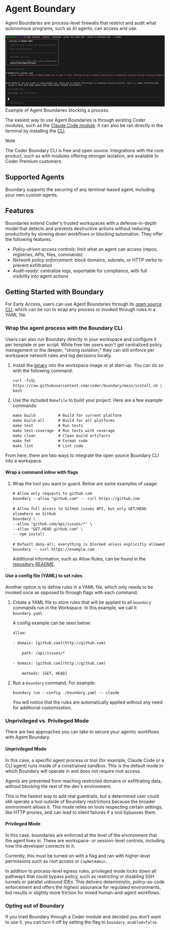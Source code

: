 # Agent Boundary

Agent Boundaries are process-level firewalls that restrict and audit what autonomous programs, such as AI agents, can access and use.

![Screenshot of Agent Boundaries blocking a process](../images/guides/ai-agents/boundary.png)Example of Agent Boundaries blocking a process.

The easiest way to use Agent Boundaries is through existing Coder modules, such as the [Claude Code module](https://registry.coder.com/modules/coder/claude-code). It can also be ran directly in the terminal by installing the [CLI](https://github.com/coder/boundary).

> [!NOTE]
> The Coder Boundary CLI is free and open source. Integrations with the core product, such as with modules offering stronger isolation, are available to Coder Premium customers.

## Supported Agents

Boundary supports the securing of any terminal-based agent, including your own custom agents.

## Features

Boundaries extend Coder's trusted workspaces with a defense-in-depth model that detects and prevents destructive actions without reducing productivity by slowing down workflows or blocking automation. They offer the following features:

- _Policy-driven access controls_: limit what an agent can access (repos, registries, APIs, files, commands)
- _Network policy enforcement_: block domains, subnets, or HTTP verbs to prevent exfiltration
- _Audit-ready_: centralize logs, exportable for compliance, with full visibility into agent actions

## Getting Started with Boundary

For Early Access, users can use Agent Boundaries through its [open source CLI](https://github.com/coder/boundary), which can be run to wrap any process or invoked through rules in a YAML file.

### Wrap the agent process with the Boundary CLI

Users can also run Boundary directly in your workspace and configure it per template or per script. While free tier users won't get centralized policy management or the deeper, "strong isolation," they can still enforce per workspace network rules and log decisions locally.

1. Install the [binary](https://github.com/coder/boundary) into the workspace image or at start-up. You can do so with the following command:

    ```hcl
    curl -fsSL https://raw.githubusercontent.com/coder/boundary/main/install.sh | bash
    ```

1. Use the included `Makefile` to build your project. Here are a few example commands:

    ```hcl
    make build          # Build for current platform
    make build-all      # Build for all platforms
    make test           # Run tests
    make test-coverage  # Run tests with coverage
    make clean          # Clean build artifacts
    make fmt            # Format code
    make lint           # Lint code
    ```

From here, there are two ways to integrate the open source Boundary CLI into a workspace.

#### Wrap a command inline with flags

1. Wrap the tool you want to guard. Below are some examples of usage:

    ```hcl
    # Allow only requests to github.com
    boundary --allow "github.com" -- curl https://github.com

    # Allow full access to GitHub issues API, but only GET/HEAD elsewhere on GitHub
    boundary \
    --allow "github.com/api/issues/*" \
    --allow "GET,HEAD github.com" \
    -- npm install

    # Default deny-all: everything is blocked unless explicitly allowed
    boundary -- curl https://example.com
    ```

    Additional information, such as Allow Rules, can be found in the [repository README](https://github.com/coder/boundary).

#### Use a config file (YAML) to set rules

Another option is to define rules in a YAML file, which only needs to be invoked once as opposed to through flags with each command.

1. Create a YAML file to store rules that will be applied to all `boundary` commands run in the Workspace. In this example, we call it `boundary.yaml`.

    A config example can be seen below:

    ```hcl
    allow:

    - domain: [github.com](http://github.com)
        
        path: /api/issues/*
        
    - domain: [github.com](http://github.com)
        
        methods: [GET, HEAD]
    ```

1. Run a `boundary` command. For example:
    
    ```hcl
    boundary run --config ./boundary.yaml -- claude
    ```

    You will notice that the rules are automatically applied without any need for additional customization.

### Unprivileged vs. Privileged Mode

There are two approaches you can take to secure your agentic workflows with Agent Boundary.  

#### Unprivileged Mode

In this case, a specific agent process or tool (for example, Claude Code or a CLI agent) runs inside of a constrained sandbox. This is the default mode in which Boundary will operate in and does not require root access.  

Agents are prevented from reaching restricted domains or exfiltrating data, without blocking the rest of the dev's environment.  

This is the fastest way to add real guardrails, but a determined user could still operate a tool outside of Boundary restrictions because the broader environment allows it. This mode relies on tools respecting certain settings, like HTTP proxies, and can lead to silent failures if a tool bypasses them.

#### Privileged Mode

In this case, boundaries are enforced at the level of the environment that the agent lives in. These are workspace- or session-level controls, including how the developer connects to it.  

Currently, this must be turned on with a flag and ran with higher-level permissions such as root access or `CapNetAdmin`.

In addition to process-level egress rules, privileged mode locks down all pathways that could bypass policy, such as restricting or disabling SSH tunnels or parallel unbound IDEs. This delivers deterministic, policy-as-code enforcement and offers the highest assurance for regulated environments, but results in slightly more friction for mixed human-and-agent workflows.

### Opting out of Boundary

If you tried Boundary through a Coder module and decided you don't want to use it, you can turn it off by setting the flag to `boundary_enabled=false`.

